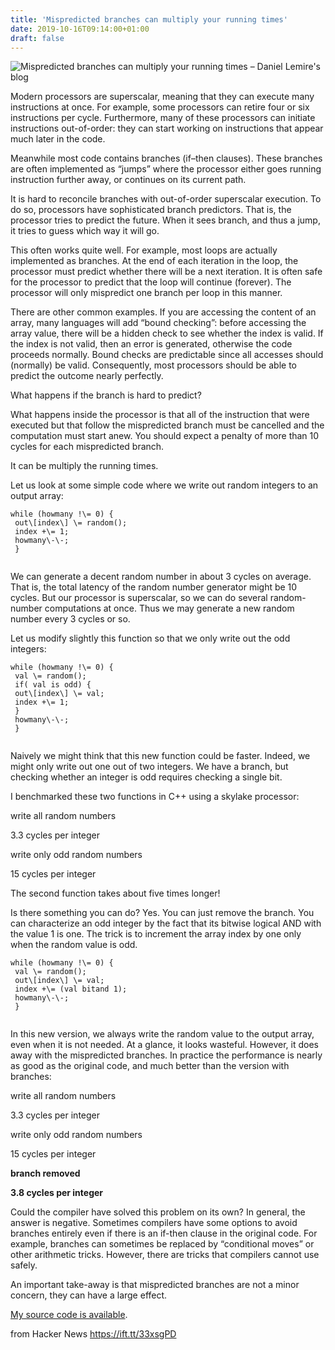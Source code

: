 ```yaml
---
title: 'Mispredicted branches can multiply your running times'
date: 2019-10-16T09:14:00+01:00
draft: false
---
```


![](https://lemire.me/img/portrait2018facebook.jpg "Mispredicted branches can multiply your running times – Daniel Lemire's blog")  

Modern processors are superscalar, meaning that they can execute many instructions at once. For example, some processors can retire four or six instructions per cycle. Furthermore, many of these processors can initiate instructions out-of-order: they can start working on instructions that appear much later in the code.

Meanwhile most code contains branches (if–then clauses). These branches are often implemented as “jumps” where the processor either goes running instruction further away, or continues on its current path.

It is hard to reconcile branches with out-of-order superscalar execution. To do so, processors have sophisticated branch predictors. That is, the processor tries to predict the future. When it sees branch, and thus a jump, it tries to guess which way it will go.

This often works quite well. For example, most loops are actually implemented as branches. At the end of each iteration in the loop, the processor must predict whether there will be a next iteration. It is often safe for the processor to predict that the loop will continue (forever). The processor will only mispredict one branch per loop in this manner.

There are other common examples. If you are accessing the content of an array, many languages will add “bound checking”: before accessing the array value, there will be a hidden check to see whether the index is valid. If the index is not valid, then an error is generated, otherwise the code proceeds normally. Bound checks are predictable since all accesses should (normally) be valid. Consequently, most processors should be able to predict the outcome nearly perfectly.

What happens if the branch is hard to predict?

What happens inside the processor is that all of the instruction that were executed but that follow the mispredicted branch must be cancelled and the computation must start anew. You should expect a penalty of more than 10 cycles for each mispredicted branch.

It can be multiply the running times.

Let us look at some simple code where we write out random integers to an output array:

```
while (howmany !\= 0) {  
 out\[index\] \= random();  
 index +\= 1;  
 howmany\-\-;  
 }  
 
```

We can generate a decent random number in about 3 cycles on average. That is, the total latency of the random number generator might be 10 cycles. But our processor is superscalar, so we can do several random-number computations at once. Thus we may generate a new random number every 3 cycles or so.

Let us modify slightly this function so that we only write out the odd integers:

```
while (howmany !\= 0) {  
 val \= random();  
 if( val is odd) {  
 out\[index\] \= val;  
 index +\= 1;  
 }  
 howmany\-\-;  
 }  
 
```

Naively we might think that this new function could be faster. Indeed, we might only write out one out of two integers. We have a branch, but checking whether an integer is odd requires checking a single bit.

I benchmarked these two functions in C++ using a skylake processor:

write all random numbers

3.3 cycles per integer

write only odd random numbers

15 cycles per integer

The second function takes about five times longer!

Is there something you can do? Yes. You can just remove the branch. You can characterize an odd integer by the fact that its bitwise logical AND with the value 1 is one. The trick is to increment the array index by one only when the random value is odd.

```
while (howmany !\= 0) {  
 val \= random();  
 out\[index\] \= val;  
 index +\= (val bitand 1);  
 howmany\-\-;  
 }  
 
```

In this new version, we always write the random value to the output array, even when it is not needed. At a glance, it looks wasteful. However, it does away with the mispredicted branches. In practice the performance is nearly as good as the original code, and much better than the version with branches:

write all random numbers

3.3 cycles per integer

write only odd random numbers

15 cycles per integer

**branch removed**

**3.8 cycles per integer**

Could the compiler have solved this problem on its own? In general, the answer is negative. Sometimes compilers have some options to avoid branches entirely even if there is an if-then clause in the original code. For example, branches can sometimes be replaced by “conditional moves” or other arithmetic tricks. However, there are tricks that compilers cannot use safely.

An important take-away is that mispredicted branches are not a minor concern, they can have a large effect.

[My source code is available](https://github.com/lemire/Code-used-on-Daniel-Lemire-s-blog/tree/master/2019/10/14).

  
  
from Hacker News https://ift.tt/33xsgPD